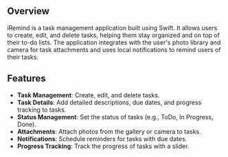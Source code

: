 ## Overview

iRemind is a task management application built using Swift. It allows users to create, edit, and delete tasks, helping them stay organized and on top of their to-do lists. The application integrates with the user's photo library and camera for task attachments and uses local notifications to remind users of their tasks.

## Features

- **Task Management**: Create, edit, and delete tasks.
- **Task Details**: Add detailed descriptions, due dates, and progress tracking to tasks.
- **Status Management**: Set the status of tasks (e.g., ToDo, In Progress, Done).
- **Attachments**: Attach photos from the gallery or camera to tasks.
- **Notifications**: Schedule reminders for tasks with due dates.
- **Progress Tracking**: Track the progress of tasks with a slider.
